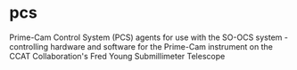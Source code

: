 # pcs
Prime-Cam Control System (PCS) agents for use with the SO-OCS system - controlling hardware and software for the Prime-Cam instrument on the CCAT Collaboration's Fred Young Submillimeter Telescope
